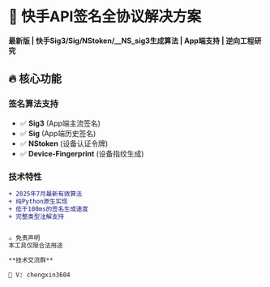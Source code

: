 # 📱 快手API签名全协议解决方案

**最新版 | 快手Sig3/Sig/NStoken/__NS_sig3生成算法 | App端支持 | 逆向工程研究**

## 🔥 核心功能

### 签名算法支持
- ✅ **Sig3** (App端主流签名)
- ✅ **Sig** (App端历史签名)
- ✅ **NStoken** (设备认证令牌)
- ✅ **Device-Fingerprint** (设备指纹生成)

### 技术特性
```diff
+ 2025年7月最新有效算法
+ 纯Python原生实现
+ 低于100ms的签名生成速度
+ 完整类型注解支持


⚠️ 免责声明
本工具仅限合法用途

**技术交流群**  

📧 V: chengxin3604
